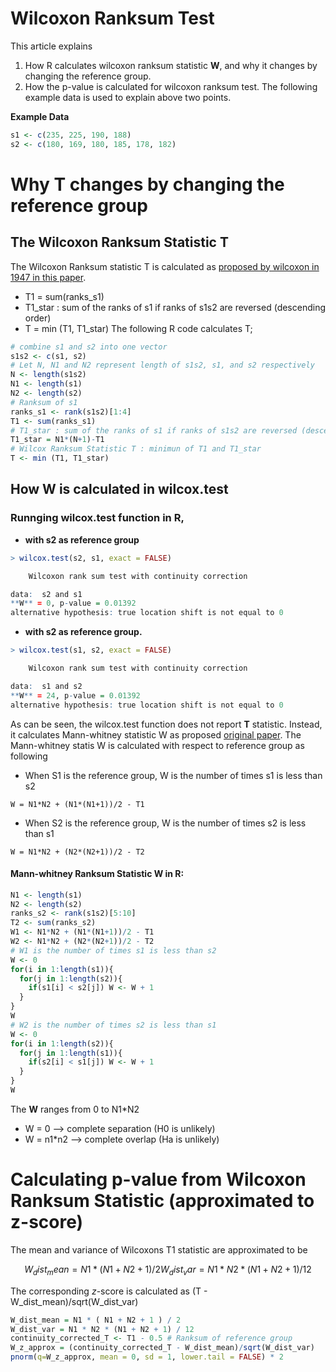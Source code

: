 # Wilcoxon Ranksum Test 
This article explains
1. How R calculates wilcoxon ranksum statistic **W**, and why it changes by changing the reference group.
2. How the p-value is calculated for wilcoxon ranksum test.
The following example data is used to explain above two points.

**Example Data**
```r
s1 <- c(235, 225, 190, 188)
s2 <- c(180, 169, 180, 185, 178, 182)
```
# Why T changes by changing the reference group

## The Wilcoxon Ranksum Statistic T
The Wilcoxon Ranksum statistic T is calculated as [proposed by wilcoxon in 1947 in this paper](https://www.jstor.org/stable/3001968?origin=crossref).
- T1 = sum(ranks_s1)
- T1_star : sum of the ranks of s1 if ranks of s1s2 are reversed (descending order)
- T = min (T1, T1_star)
The following R code calculates T;
```r
# combine s1 and s2 into one vector
s1s2 <- c(s1, s2)
# Let N, N1 and N2 represent length of s1s2, s1, and s2 respectively
N <- length(s1s2)
N1 <- length(s1)
N2 <- length(s2)
# Ranksum of s1
ranks_s1 <- rank(s1s2)[1:4]
T1 <- sum(ranks_s1)
# T1_star : sum of the ranks of s1 if ranks of s1s2 are reversed (descending order)
T1_star = N1*(N+1)-T1
# Wilcox Ranksum Statistic T : minimun of T1 and T1_star
T <- min (T1, T1_star)
```
## How **W** is calculated in wilcox.test

### Runnging wilcox.test function in R, 
  - **with s2 as reference group**
```r
> wilcox.test(s2, s1, exact = FALSE)

	Wilcoxon rank sum test with continuity correction

data:  s2 and s1
**W** = 0, p-value = 0.01392
alternative hypothesis: true location shift is not equal to 0
```
  - **with s2 as reference group.**
```r
> wilcox.test(s1, s2, exact = FALSE)

	Wilcoxon rank sum test with continuity correction

data:  s1 and s2
**W** = 24, p-value = 0.01392
alternative hypothesis: true location shift is not equal to 0
```
As can be seen, the wilcox.test function does not report **T** statistic. Instead, it calculates Mann-whitney statistic W as proposed [original paper](https://zbmath.org/?format=complete&q=an:0041.26103).
The Mann-whitney statis W is calculated with respect to reference group as following
- When S1 is the reference group, W is the number of times s1 is less than s2
```
W = N1*N2 + (N1*(N1+1))/2 - T1
```
- When S2 is the reference group, W is the number of times s2 is less than s1
```
W = N1*N2 + (N2*(N2+1))/2 - T2 
```
#### Mann-whitney Ranksum Statistic W in R:

```r
N1 <- length(s1)
N2 <- length(s2)
ranks_s2 <- rank(s1s2)[5:10]
T2 <- sum(ranks_s2)
W1 <- N1*N2 + (N1*(N1+1))/2 - T1
W2 <- N1*N2 + (N2*(N2+1))/2 - T2
# W1 is the number of times s1 is less than s2
W <- 0
for(i in 1:length(s1)){
  for(j in 1:length(s2)){
    if(s1[i] < s2[j]) W <- W + 1
  }
}
W
# W2 is the number of times s2 is less than s1
W <- 0
for(i in 1:length(s2)){
  for(j in 1:length(s1)){
    if(s2[i] < s1[j]) W <- W + 1
  }
}
W
```
The **W** ranges from 0 to N1*N2 
- W = 0 --> complete separation (H0 is unlikely)
- W = n1*n2 --> complete overlap (Ha is unlikely)

# Calculating p-value from Wilcoxon Ranksum Statistic (approximated to z-score)
The mean and variance of Wilcoxons T1 statistic are approximated to be
```math
W_dist_mean = N1 * ( N1 + N2 + 1 ) / 2 

W_dist_var = N1 * N2 * (N1 + N2 + 1) / 12
```
The corresponding *z*-score is calculated as 
(T - W_dist_mean)/sqrt(W_dist_var)

```r
W_dist_mean = N1 * ( N1 + N2 + 1 ) / 2 
W_dist_var = N1 * N2 * (N1 + N2 + 1) / 12
continuity_corrected_T <- T1 - 0.5 # Ranksum of reference group
W_z_approx = (continuity_corrected_T - W_dist_mean)/sqrt(W_dist_var)
pnorm(q=W_z_approx, mean = 0, sd = 1, lower.tail = FALSE) * 2  
```
